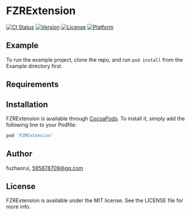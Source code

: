 # FZRExtension

[![CI Status](https://img.shields.io/travis/fuzhaorui/FZRExtension.svg?style=flat)](https://travis-ci.org/fuzhaorui/FZRExtension)
[![Version](https://img.shields.io/cocoapods/v/FZRExtension.svg?style=flat)](https://cocoapods.org/pods/FZRExtension)
[![License](https://img.shields.io/cocoapods/l/FZRExtension.svg?style=flat)](https://cocoapods.org/pods/FZRExtension)
[![Platform](https://img.shields.io/cocoapods/p/FZRExtension.svg?style=flat)](https://cocoapods.org/pods/FZRExtension)

## Example

To run the example project, clone the repo, and run `pod install` from the Example directory first.

## Requirements

## Installation

FZRExtension is available through [CocoaPods](https://cocoapods.org). To install
it, simply add the following line to your Podfile:

```ruby
pod 'FZRExtension'
```

## Author

fuzhaorui, 595878709@qq.com

## License

FZRExtension is available under the MIT license. See the LICENSE file for more info.
